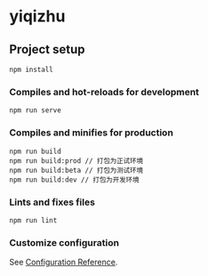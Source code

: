 # yiqizhu

## Project setup
```
npm install
```

### Compiles and hot-reloads for development
```
npm run serve
```

### Compiles and minifies for production
```
npm run build
npm run build:prod // 打包为正试环境
npm run build:beta // 打包为测试环境
npm run build:dev // 打包为开发环境

```

### Lints and fixes files
```
npm run lint
```

### Customize configuration
See [Configuration Reference](https://cli.vuejs.org/config/).
